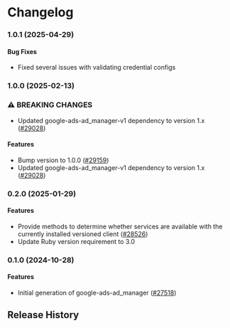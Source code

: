 # Changelog

### 1.0.1 (2025-04-29)

#### Bug Fixes

* Fixed several issues with validating credential configs 

### 1.0.0 (2025-02-13)

### ⚠ BREAKING CHANGES

* Updated google-ads-ad_manager-v1 dependency to version 1.x ([#29028](https://github.com/googleapis/google-cloud-ruby/issues/29028))

#### Features

* Bump version to 1.0.0 ([#29159](https://github.com/googleapis/google-cloud-ruby/issues/29159)) 
* Updated google-ads-ad_manager-v1 dependency to version 1.x ([#29028](https://github.com/googleapis/google-cloud-ruby/issues/29028)) 

### 0.2.0 (2025-01-29)

#### Features

* Provide methods to determine whether services are available with the currently installed versioned client ([#28526](https://github.com/googleapis/google-cloud-ruby/issues/28526)) 
* Update Ruby version requirement to 3.0 

### 0.1.0 (2024-10-28)

#### Features

* Initial generation of google-ads-ad_manager ([#27518](https://github.com/googleapis/google-cloud-ruby/issues/27518)) 

## Release History
